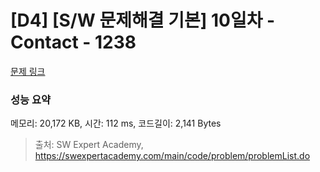 # [D4] [S/W 문제해결 기본] 10일차 - Contact - 1238 

[문제 링크](https://swexpertacademy.com/main/code/problem/problemDetail.do?contestProbId=AV15B1cKAKwCFAYD) 

### 성능 요약

메모리: 20,172 KB, 시간: 112 ms, 코드길이: 2,141 Bytes



> 출처: SW Expert Academy, https://swexpertacademy.com/main/code/problem/problemList.do
